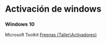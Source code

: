 <!-- TITLE: Activar Windows -->
<!-- SUBTITLE: Metodos para activar windows -->

<span id="breadcrum"></span>
# Activación de windows
### Windows 10
 Microsoft Toolkit <a href="\\freenas\Taller\Activadores"> Freenas (Taller\Activadores) </a>
 
 
 
 
 
 
 <script>
	var fullURL = window.location.pathname;
	var urls = fullURL.split("/");
	var path = "/";
	urls.forEach(function(url){
		document.getElementById("breadcrum").innerHTML += "> ";
		if(url == ""){
		document.getElementById("breadcrum").innerHTML += '<a href="/">Home </a>';
		}else{
			path +=url + "/";
			document.getElementById("breadcrum").innerHTML += '<a href="'+ path + '">' + url + ' </a>';
		}
	});
</script>
